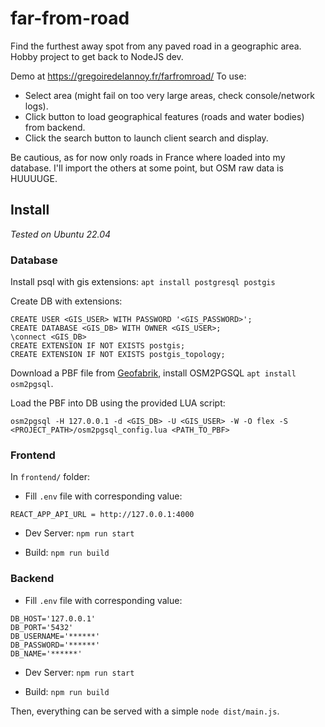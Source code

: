 # far-from-road
Find the furthest away spot from any paved road in a geographic area. Hobby project to get back to NodeJS dev.

Demo at https://gregoiredelannoy.fr/farfromroad/
To use:
 * Select area (might fail on too very large areas, check console/network logs).
 * Click button to load geographical features (roads and water bodies) from backend.
 * Click the search button to launch client search and display.

Be cautious, as for now only roads in France where loaded into my database. I'll import the others at some point, but OSM raw data is HUUUUGE.


## Install
*Tested on Ubuntu 22.04*

### Database
Install psql with gis extensions:
`apt install postgresql postgis`

Create DB with extensions:
```
CREATE USER <GIS_USER> WITH PASSWORD '<GIS_PASSWORD>';
CREATE DATABASE <GIS_DB> WITH OWNER <GIS_USER>;
\connect <GIS_DB>
CREATE EXTENSION IF NOT EXISTS postgis;
CREATE EXTENSION IF NOT EXISTS postgis_topology;
```

Download a PBF file from [Geofabrik](https://download.geofabrik.de), install OSM2PGSQL `apt install osm2pgsql`.

Load the PBF into DB using the provided LUA script:

`osm2pgsql -H 127.0.0.1 -d <GIS_DB> -U <GIS_USER> -W -O flex -S <PROJECT_PATH>/osm2pgsql_config.lua <PATH_TO_PBF>`


### Frontend
In `frontend/` folder:
 * Fill `.env` file with corresponding value:
```
REACT_APP_API_URL = http://127.0.0.1:4000
```

 * Dev Server: `npm run start`

 * Build: `npm run build`

### Backend
 * Fill `.env` file with corresponding value:
```
DB_HOST='127.0.0.1'
DB_PORT='5432'
DB_USERNAME='******'
DB_PASSWORD='******'
DB_NAME='******'
```

 * Dev Server: `npm run start`

 * Build: `npm run build`

Then, everything can be served with a simple `node dist/main.js`.